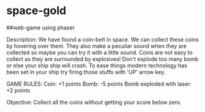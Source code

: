 # space-gold
##web-game using phaser

Description:
We have found a coin-belt in space. We can collect these coins by hovering over them.
They also make a peculiar sound when they are collected so maybe you can try it with 
a little sound. Coins are not easy to collect as they are surrounded by explosives! 
Don't explode too many bomb or else your ship ship will crash. To ease things modern
technology has been set in your ship try firing those stuffs with 'UP' arrow key.

GAME RULES:
Coin:                     +1 points
Bomb:                     -5 points
Bomb exploded with laser: +2 points

Objective:
Collect all the coins without getting your score below zero.